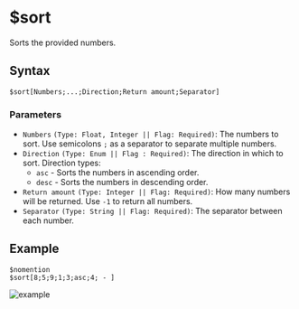 # $sort
Sorts the provided numbers.

## Syntax
```
$sort[Numbers;...;Direction;Return amount;Separator]
```

### Parameters
- `Numbers` `(Type: Float, Integer || Flag: Required)`: The numbers to sort. Use semicolons `;` as a separator to separate multiple numbers.
- `Direction` `(Type: Enum || Flag : Required)`: The direction in which to sort. Direction types:
  - `asc` - Sorts the numbers in ascending order.
  - `desc` - Sorts the numbers in descending order.
- `Return amount` `(Type: Integer || Flag: Required)`: How many numbers will be returned. Use `-1` to return all numbers.
- `Separator` `(Type: String || Flag: Required)`: The separator between each number.

## Example
```
$nomention
$sort[8;5;9;1;3;asc;4; - ]
```
![example](https://user-images.githubusercontent.com/42785890/151884966-c05627cf-29c3-49ca-9f9d-46f3b1eb0215.png)
